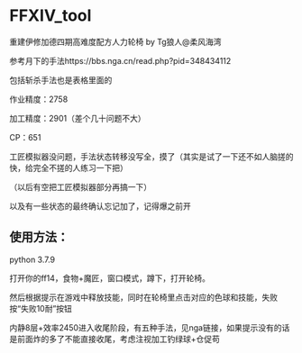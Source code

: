 # FFXIV_tool
重建伊修加德四期高难度配方人力轮椅 by Tg狼人@柔风海湾

参考月下的手法https://bbs.nga.cn/read.php?pid=348434112

包括斩杀手法也是表格里面的

作业精度：2758

加工精度：2901（差个几十问题不大）

CP：651

工匠模拟器没问题，手法状态转移没写全，摸了（其实是试了一下还不如人脑搓的快，给完全不搓的人练习一下把）

（以后有空把工匠模拟器部分再搞一下）

以及有一些状态的最终确认忘记加了，记得爆之前开


## 使用方法：

python 3.7.9

打开你的ff14，食物+魔匠，窗口模式，蹲下，打开轮椅。

然后根据提示在游戏中释放技能，同时在轮椅里点击对应的色球和技能，失败按“失败10耐”按钮

内静8层+效率2450进入收尾阶段，有五种手法，见nga链接，如果提示没有的话是前面炸的多了不能直接收尾，考虑注视加工钓绿球+仓促苟

